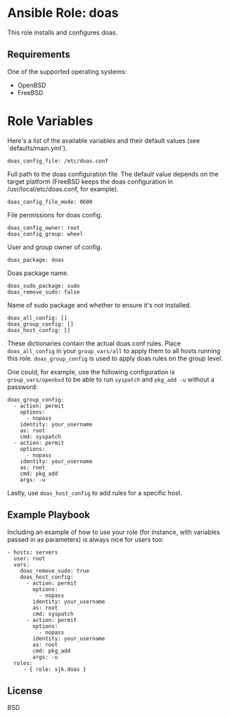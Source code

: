 # Ansible Role: doas

This role installs and configures doas.

## Requirements

One of the supported operating systems:

* OpenBSD
* FreeBSD


# Role Variables

Here's a list of the available variables and their default values (see `defaults/main.yml´).

    doas_config_file: /etc/doas.conf

Full path to the doas configuration file. The default value depends on the
target platform (FreeBSD keeps the doas configuration in /usr/local/etc/doas.conf, for example).

    doas_config_file_mode: 0600
    
File permissions for doas config. 

    doas_config_owner: root
    doas_config_group: wheel

User and group owner of config.

    doas_package: doas

Doas package name.

    doas_sudo_package: sudo
    doas_remove_sudo: false

Name of sudo package and whether to ensure it's not installed.

    doas_all_config: []
    doas_group_config: []
    doas_host_config: []

These dictionaries contain the actual doas.conf rules. Place `doas_all_config`
in your `group_vars/all` to apply them to all hosts running this role. 
`doas_group_config` is used to apply doas rules on the group level. 


One could, for example, use the following configuration is `group_vars/openbsd`
to be able to run `syspatch` and `pkg_add -u` without a password:

    doas_group_config:
      - action: permit
        options:
          - nopass
        identity: your_username
        as: root
        cmd: syspatch
      - action: permit
        options:
          - nopass
        identity: your_username
        as: root
        cmd: pkg_add
        args: -u

Lastly, use `doas_host_config` to add rules for a specific host.


Example Playbook
----------------

Including an example of how to use your role (for instance, with variables passed in as parameters) is always nice for users too:

    - hosts: servers
      user: root
      vars:
        doas_remove_sudo: true
        doas_host_config:
          - action: permit
            options:
              - nopass
            identity: your_username
            as: root
            cmd: syspatch
          - action: permit
            options:
              - nopass
            identity: your_username
            as: root
            cmd: pkg_add
            args: -u
      roles:
         - { role: sjk.doas }

License
-------

BSD
